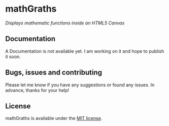 # mathGraths

*Displays mathematic functions inside an HTML5 Canvas*

## Documentation

A Documentation is not available yet. I am working on it and hope to publish it soon.

## Bugs, issues and contributing

Please let me know if you have any suggestions or found any issues. In advance, thanks for your help!

## License

mathGraths is available under the [MIT license](http://opensource.org/licenses/MIT).
